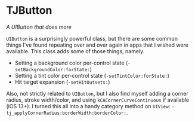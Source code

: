 # TJButton
*A UIButton that does more*

`UIButton` is a surprisingly powerful class, but there are some common things I've found repeating over and over again in apps that I wished were available. This class adds some of those things, namely.

- Setting a background color per-control state (`-setBackgroundColor:forState:`)
- Setting a tint color per-control state (`-setTintColor:forState:`)
- Hit target expansion (`-setHitOutsets:`)

Also, not strictly related to `UIButton`, but I also find myself adding a corner radius, stroke width/color, and using `kCACornerCurveContinuous` if available (iOS 13+). I turned this all into a handy category method on `UIView`: `-tj_applyCornerRadius:borderWidth:borderColor:`.